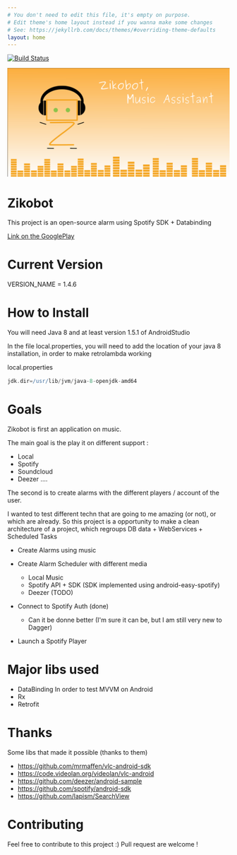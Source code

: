 ```yaml
---
# You don't need to edit this file, it's empty on purpose.
# Edit theme's home layout instead if you wanna make some changes
# See: https://jekyllrb.com/docs/themes/#overriding-theme-defaults
layout: home
---
```


[![Build Status](https://www.bitrise.io/app/ace43e7608e6cea0/status.svg?token=Y3XbouQU8l_wbwOfbtirAg&branch=master)](https://www.bitrise.io/app/ace43e7608e6cea0)

![ScreenShot](/images/light_playstore.png)

# Zikobot

This project is an open-source alarm using Spotify SDK + Databinding

[Link on the GooglePlay](https://play.google.com/apps/testing/com.joxad.zikobot)


# Current Version

VERSION_NAME = 1.4.6

# How to Install

You will need Java 8 and at least version 1.5.1 of AndroidStudio

In the file local.properties, you will need to add the location of your java 8 installation, in order
to make retrolambda working

local.properties

```groovy
jdk.dir=/usr/lib/jvm/java-8-openjdk-amd64
```
# Goals

Zikobot is first an application on music.

The main goal is the play it on different support :

- Local
- Spotify
- Soundcloud
- Deezer
....

The second  is to create alarms with the different players / account of the user.

I wanted to test different techn that are going to me amazing (or not), or which are already.
So this project is a opportunity to make a clean architecture of a project, which regroups DB data + WebServices + Scheduled Tasks

- Create Alarms using music

- Create Alarm Scheduler with different media
    - Local Music
    - Spotify API + SDK (SDK implemented using android-easy-spotify)
    - Deezer (TODO)

- Connect to Spotify Auth (done)
    - Can it be donne better (I'm sure it can be, but I am still very new to Dagger)
- Launch a Spotify Player

# Major libs used

- DataBinding
In order to test MVVM on Android
- Rx
- Retrofit

# Thanks

Some libs that made it possible (thanks to them)

- https://github.com/mrmaffen/vlc-android-sdk
- https://code.videolan.org/videolan/vlc-android
- https://github.com/deezer/android-sample
- https://github.com/spotify/android-sdk
- https://github.com/lapism/SearchView

# Contributing

Feel free to contribute to this project :) Pull request are welcome !